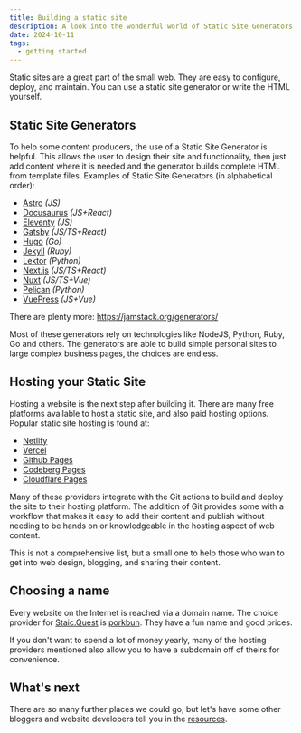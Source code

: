 ```yaml
---
title: Building a static site
description: A look into the wonderful world of Static Site Generators
date: 2024-10-11
tags:
  - getting started
---
```


Static sites are a great part of the small web. They are easy to configure, deploy, and maintain. You can use a static site generator or write the HTML yourself.

## Static Site Generators

To help some content producers, the use of a Static Site Generator is helpful. This allows the user to design their site and functionality, then just add content where it is needed and the generator builds complete HTML from template files. Examples of Static Site Generators (in alphabetical order):

- [Astro](https://astro.build) *(JS)*
- [Docusaurus](https://docusaurus.io) *(JS+React)*
- [Eleventy](https://www.11ty.dev) *(JS)*
- [Gatsby](https://www.gatsbyjs.com) *(JS/TS+React)*
- [Hugo](https://gohugo.io) *(Go)*
- [Jekyll](https://jekyllrb.com) *(Ruby)*
- [Lektor](https://www.getlektor.com) *(Python)*
- [Next.js](https://nextjs.org) *(JS/TS+React)*
- [Nuxt](https://nuxt.com) *(JS/TS+Vue)*
- [Pelican](https://getpelican.com) *(Python)*
- [VuePress](https://vuepress.vuejs.org) *(JS+Vue)*

There are plenty more: https://jamstack.org/generators/

Most of these generators rely on technologies like NodeJS, Python, Ruby, Go and others. The generators are able to build simple personal sites to large complex business pages, the choices are endless.

## Hosting your Static Site

Hosting a website is the next step after building it. There are many free platforms available to host a static site, and also paid hosting options. Popular static site hosting is found at:

- [Netlify](https://www.netlify.com/)
- [Vercel](https://vercel.com/)
- [Github Pages](https://pages.github.com/)
- [Codeberg Pages](https://codeberg.page/)
- [Cloudflare Pages](https://pages.cloudflare.com/)

Many of these providers integrate with the Git actions to build and deploy the site to their hosting platform. The addition of Git provides some with a workflow that makes it easy to add their content and publish without needing to be hands on or knowledgeable in the hosting aspect of web content.

This is not a comprehensive list, but a small one to help those who wan to get into web design, blogging, and sharing their content.

## Choosing a name

Every website on the Internet is reached via a domain name. The choice provider for [Staic.Quest](https://static.quest) is [porkbun](https://porkbun.com/). They have a fun name and good prices.

If you don't want to spend a lot of money yearly, many of the hosting providers mentioned also allow you to have a subdomain off of theirs for convenience.

## What's next

There are so many further places we could go, but let's have some other bloggers and website developers tell you in the [resources](/posts/resources/).
